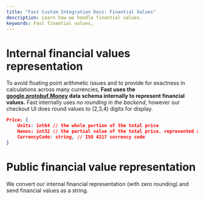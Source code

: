 ```yaml
---
title: "Fast Custom Integration Docs: Finantial Values"
description: Learn how we handle finantial values.
keywords: Fast finantial values,
---
```


# Internal financial values representation

To avoid floating point arithmetic issues and to provide for exactness in calculations across many currencies, **Fast uses the [google.protobuf.Money](https://github.com/googleapis/googleapis/blob/master/google/type/money.proto) data schema internally to represent financial values.** Fast internally uses _no rounding in the backend_, however our checkout UI does round values to (2,3,4) digits for display.

```json
Price: {
	Units: int64 // the whole portion of the total price
	Nanos: int32 // the partial value of the total price. represented as an integer * 10e9,
	CurrencyCode: string, // ISO 4217 currency code
}
```

# Public financial value representation

We convert our internal financial representation (with zero rounding) and send financial values as a string.
